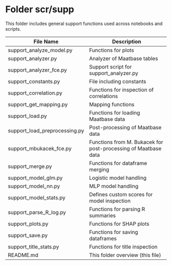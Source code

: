 # Folder scr/supp
This folder includes general support functions used across notebooks and scripts.

| File Name | Description |
|---|---|
| support_analyze_model.py | Functions for plots |
| support_analyzer.py | Analyzer of Maatbase tables |
| support_analyzer_fce.py | Support script for support_analyzer.py |
| support_constants.py | File including constants |
| support_correlation.py | Functions for inspection of correlations |
| support_get_mapping.py | Mapping functions |
| support_load.py | Functions for loading Maatbase data |
| support_load_preprocessing.py | Post-processing of Maatbase data |
| support_mbukacek_fce.py | Functions from M. Bukacek for post-processing of Maatbase data |
| support_merge.py | Functions for dataframe merging |
| support_model_glm.py | Logistic model handling |
| support_model_nn.py | MLP model handling |
| support_model_stats.py | Defines custom scores for model inspection |
| support_parse_R_log.py | Functions for parsing R summaries |
| support_plots.py | Functions for SHAP plots |
| support_save.py | Functions for saving dataframes |
| support_title_stats.py | Functions for title inspection |
| README.md | This folder overview (this file) |
